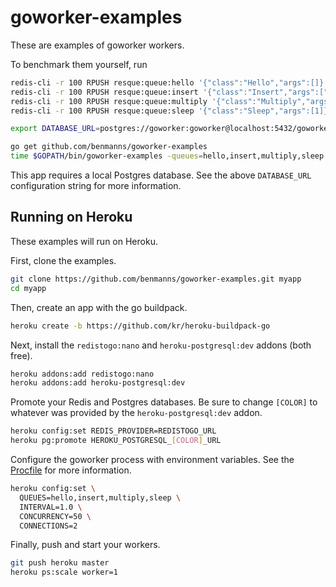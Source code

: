# goworker-examples

These are examples of goworker workers.

To benchmark them yourself, run

```sh
redis-cli -r 100 RPUSH resque:queue:hello '{"class":"Hello","args":[]}'
redis-cli -r 100 RPUSH resque:queue:insert '{"class":"Insert","args":["John Doe","jdoe@example.com","(555) 555-5555"]}'
redis-cli -r 100 RPUSH resque:queue:multiply '{"class":"Multiply","args":[]}'
redis-cli -r 100 RPUSH resque:queue:sleep '{"class":"Sleep","args":[1]}'

export DATABASE_URL=postgres://goworker:goworker@localhost:5432/goworker_development

go get github.com/benmanns/goworker-examples
time $GOPATH/bin/goworker-examples -queues=hello,insert,multiply,sleep -exit-on-complete=true
```

This app requires a local Postgres database. See the above `DATABASE_URL` configuration string for more information.

## Running on Heroku

These examples will run on Heroku.

First, clone the examples.

```sh
git clone https://github.com/benmanns/goworker-examples.git myapp
cd myapp
```

Then, create an app with the go buildpack.

```sh
heroku create -b https://github.com/kr/heroku-buildpack-go
```

Next, install the `redistogo:nano` and `heroku-postgresql:dev` addons (both free).

```sh
heroku addons:add redistogo:nano
heroku addons:add heroku-postgresql:dev
```

Promote your Redis and Postgres databases. Be sure to change `[COLOR]` to whatever was provided by the `heroku-postgresql:dev` addon.

```sh
heroku config:set REDIS_PROVIDER=REDISTOGO_URL
heroku pg:promote HEROKU_POSTGRESQL_[COLOR]_URL
```

Configure the goworker process with environment variables. See the [Procfile](https://github.com/benmanns/goworker-examples/blob/master/Procfile) for more information.

```sh
heroku config:set \
  QUEUES=hello,insert,multiply,sleep \
  INTERVAL=1.0 \
  CONCURRENCY=50 \
  CONNECTIONS=2
```

Finally, push and start your workers.

```sh
git push heroku master
heroku ps:scale worker=1
```
